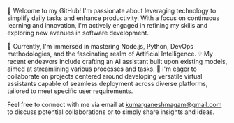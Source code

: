 👋 Welcome to my GitHub! I'm passionate about leveraging technology to simplify daily tasks and enhance productivity. With a focus on continuous learning and innovation, I'm actively engaged in refining my skills and exploring new avenues in software development.

🌱 Currently, I'm immersed in mastering Node.js, Python, DevOps methodologies, and the fascinating realm of Artificial Intelligence.
💡 My recent endeavors include crafting an AI assistant built upon existing models, aimed at streamlining various processes and tasks.
💼 I'm eager to collaborate on projects centered around developing versatile virtual assistants capable of seamless deployment across diverse platforms, tailored to meet specific user requirements.

Feel free to connect with me via email at kumarganeshmagam@gmail.com to discuss potential collaborations or to simply share insights and ideas.

<!---
kumarganeshmagam/kumarganeshmagam is a ✨ special ✨ repository because its `README.md` (this file) appears on your GitHub profile.
You can click the Preview link to take a look at your changes.
--->
